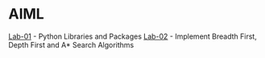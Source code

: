 # AIML

[Lab-01](https://github.com/mahankalisreeraj/AIML/blob/main/Lab_01_AIML.ipynb) - Python Libraries and Packages
[Lab-02](https://github.com/mahankalisreeraj/AIML/blob/main/Lab_02_Implement_AI_search.ipynb) -  Implement Breadth First, Depth First and A* Search
Algorithms
